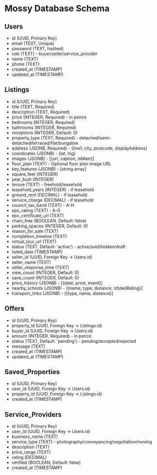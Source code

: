 # Mossy Database Schema

## Users
- id (UUID, Primary Key)
- email (TEXT, Unique)
- password (TEXT, hashed)
- role (TEXT) - buyer/seller/service_provider
- name (TEXT)
- phone (TEXT)
- created_at (TIMESTAMP)
- updated_at (TIMESTAMP)

## Listings
- id (UUID, Primary Key)
- title (TEXT, Required)
- description (TEXT, Required)
- price (INTEGER, Required) - in pence
- bedrooms (INTEGER, Required)
- bathrooms (INTEGER, Required)
- receptions (INTEGER, Default: 0)
- property_type (TEXT, Required) - detached/semi-detached/terraced/flat/bungalow
- address (JSONB, Required) - {line1, city, postcode, displayAddress}
- coordinates (JSONB) - {lat, lng}
- images (JSONB) - [{url, caption, isMain}]
- floor_plan (TEXT) - Optional floor plan image URL
- key_features (JSONB) - [string array]
- square_feet (INTEGER)
- year_built (INTEGER)
- tenure (TEXT) - freehold/leasehold
- leasehold_years (INTEGER) - if leasehold
- ground_rent (DECIMAL) - if leasehold
- service_charge (DECIMAL) - if leasehold
- council_tax_band (TEXT) - A-H
- epc_rating (TEXT) - A-G
- epc_certificate_url (TEXT)
- chain_free (BOOLEAN, Default: false)
- parking_spaces (INTEGER, Default: 0)
- reason_for_sale (TEXT)
- completion_timeline (TEXT)
- virtual_tour_url (TEXT)
- status (TEXT, Default: 'active') - active/sold/hidden/draft
- listed_date (TIMESTAMP)
- seller_id (UUID, Foreign Key -> Users.id)
- seller_name (TEXT)
- seller_response_time (TEXT)
- view_count (INTEGER, Default: 0)
- save_count (INTEGER, Default: 0)
- price_history (JSONB) - [{date, price, event}]
- nearby_schools (JSONB) - [{name, type, distance, ofstedRating}]
- transport_links (JSONB) - [{type, name, distance}]

## Offers
- id (UUID, Primary Key)
- property_id (UUID, Foreign Key -> Listings.id)
- buyer_id (UUID, Foreign Key -> Users.id)
- amount (INTEGER, Required) - in pence
- status (TEXT, Default: 'pending') - pending/accepted/rejected
- message (TEXT)
- created_at (TIMESTAMP)
- updated_at (TIMESTAMP)

## Saved_Properties
- id (UUID, Primary Key)
- user_id (UUID, Foreign Key -> Users.id)
- property_id (UUID, Foreign Key -> Listings.id)
- created_at (TIMESTAMP)

## Service_Providers
- id (UUID, Primary Key)
- user_id (UUID, Foreign Key -> Users.id)
- business_name (TEXT)
- service_type (TEXT) - photography/conveyancing/negotiation/moving
- description (TEXT)
- price_range (TEXT)
- rating (DECIMAL)
- verified (BOOLEAN, Default: false)
- created_at (TIMESTAMP)